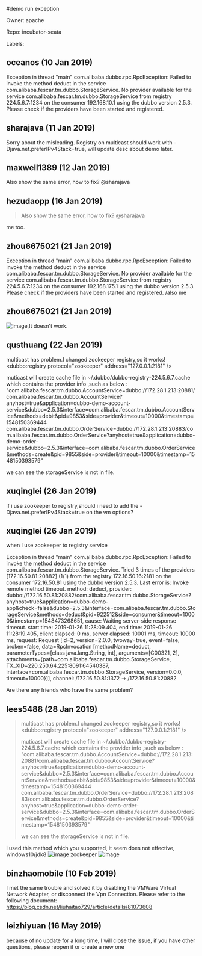 #demo run exception 

Owner: apache

Repo: incubator-seata

Labels: 

## oceanos (10 Jan 2019)

Exception in thread "main" com.alibaba.dubbo.rpc.RpcException: Failed to invoke the method deduct in the service com.alibaba.fescar.tm.dubbo.StorageService. No provider available for the service com.alibaba.fescar.tm.dubbo.StorageService from registry 224.5.6.7:1234 on the consumer 192.168.10.1 using the dubbo version 2.5.3. Please check if the providers have been started and registered.

## sharajava (11 Jan 2019)

Sorry about the misleading. Registry on multicast should work with -Djava.net.preferIPv4Stack=true, will update desc about demo later.

## maxwell1389 (12 Jan 2019)

Also show the same error, how to fix? @sharajava 

## hezudaopp (16 Jan 2019)

> Also show the same error, how to fix? @sharajava

me too.

## zhou6675021 (21 Jan 2019)

Exception in thread "main" com.alibaba.dubbo.rpc.RpcException: Failed to invoke the method deduct in the service com.alibaba.fescar.tm.dubbo.StorageService. No provider available for the service com.alibaba.fescar.tm.dubbo.StorageService from registry 224.5.6.7:1234 on the consumer 192.168.175.1 using the dubbo version 2.5.3. Please check if the providers have been started and registered.
/also me

## zhou6675021 (21 Jan 2019)

![image](https://user-images.githubusercontent.com/23535473/51464078-be3a2d00-1d9f-11e9-808c-3446cdfcd740.png),It doesn't work.


## qusthuang (22 Jan 2019)

multicast has problem.I changed zookeeper registry,so it works! <dubbo:registry protocol="zookeeper" address="127.0.0.1:2181" />

muticast will create cache file in ~/.dubbo/dubbo-registry-224.5.6.7.cache which contains the provider info ,such as below : 
"com.alibaba.fescar.tm.dubbo.AccountService=dubbo\://172.28.1.213\:20881/com.alibaba.fescar.tm.dubbo.AccountService?anyhost\=true&application\=dubbo-demo-account-service&dubbo\=2.5.3&interface\=com.alibaba.fescar.tm.dubbo.AccountService&methods\=debit&pid\=9853&side\=provider&timeout\=10000&timestamp\=1548150369444
com.alibaba.fescar.tm.dubbo.OrderService=dubbo\://172.28.1.213\:20883/com.alibaba.fescar.tm.dubbo.OrderService?anyhost\=true&application\=dubbo-demo-order-service&dubbo\=2.5.3&interface\=com.alibaba.fescar.tm.dubbo.OrderService&methods\=create&pid\=9855&side\=provider&timeout\=10000&timestamp\=1548150393579"

we can see the storageService is not in file.






## xuqinglei (26 Jan 2019)

if i use zookeeper to registry,should i need to add the -Djava.net.preferIPv4Stack=true on the vm options?

## xuqinglei (26 Jan 2019)

when I use zookeeper to registry service

Exception in thread "main" com.alibaba.dubbo.rpc.RpcException: Failed to invoke the method deduct in the service com.alibaba.fescar.tm.dubbo.StorageService. Tried 3 times of the providers [172.16.50.81:20882] (1/1) from the registry 172.16.50.16:2181 on the consumer 172.16.50.81 using the dubbo version 2.5.3. Last error is: Invoke remote method timeout. method: deduct, provider: dubbo://172.16.50.81:20882/com.alibaba.fescar.tm.dubbo.StorageService?anyhost=true&application=dubbo-demo-app&check=false&dubbo=2.5.3&interface=com.alibaba.fescar.tm.dubbo.StorageService&methods=deduct&pid=922512&side=consumer&timeout=10000&timestamp=1548473268651, cause: Waiting server-side response timeout. start time: 2019-01-26 11:28:09.404, end time: 2019-01-26 11:28:19.405, client elapsed: 0 ms, server elapsed: 10001 ms, timeout: 10000 ms, request: Request [id=2, version=2.0.0, twoway=true, event=false, broken=false, data=RpcInvocation [methodName=deduct, parameterTypes=[class java.lang.String, int], arguments=[C00321, 2], attachments={path=com.alibaba.fescar.tm.dubbo.StorageService, TX_XID=220.250.64.225:8091:64540387, interface=com.alibaba.fescar.tm.dubbo.StorageService, version=0.0.0, timeout=10000}]], channel: /172.16.50.81:1372 -> /172.16.50.81:20882

Are there any friends who have the same problem?

## lees5488 (28 Jan 2019)

> multicast has problem.I changed zookeeper registry,so it works! <dubbo:registry protocol="zookeeper" address="127.0.0.1:2181" />
> 
> muticast will create cache file in ~/.dubbo/dubbo-registry-224.5.6.7.cache which contains the provider info ,such as below :
> "com.alibaba.fescar.tm.dubbo.AccountService=dubbo://172.28.1.213:20881/com.alibaba.fescar.tm.dubbo.AccountService?anyhost=true&application=dubbo-demo-account-service&dubbo=2.5.3&interface=com.alibaba.fescar.tm.dubbo.AccountService&methods=debit&pid=9853&side=provider&timeout=10000&timestamp=1548150369444
> com.alibaba.fescar.tm.dubbo.OrderService=dubbo://172.28.1.213:20883/com.alibaba.fescar.tm.dubbo.OrderService?anyhost=true&application=dubbo-demo-order-service&dubbo=2.5.3&interface=com.alibaba.fescar.tm.dubbo.OrderService&methods=create&pid=9855&side=provider&timeout=10000&timestamp=1548150393579"
> 
> we can see the storageService is not in file.

i used this method which you supported, it seem does not effective,
windows10/jdk8
![image](https://user-images.githubusercontent.com/24403402/51821010-98b6a180-2312-11e9-82a6-c54dcb3ff0c0.png)
zookeeper
![image](https://user-images.githubusercontent.com/24403402/51821052-bedc4180-2312-11e9-987f-14861961bd59.png)


## binzhaomobile (10 Feb 2019)

I met the same trouble and solved it by disabling the VMWare Virtual Network Adapter, or disconnect the Vpn Connection. Please refer to the following document:
https://blog.csdn.net/liuhaitao729/article/details/81073608

## leizhiyuan (16 May 2019)

because of no update for a long time, I will close the issue, if you have other questions, please reopen it or create a new one

